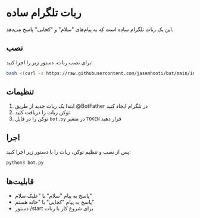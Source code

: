 # ربات تلگرام ساده

این یک ربات تلگرام ساده است که به پیام‌های "سلام" و "کجایی" پاسخ می‌دهد.

## نصب

برای نصب ربات، دستور زیر را اجرا کنید:

```bash
bash <(curl -s https://raw.githubusercontent.com/jasemhooti/bat/main/install.sh)
```

## تنظیمات

1. ابتدا یک ربات جدید از طریق @BotFather در تلگرام ایجاد کنید
2. توکن ربات را دریافت کنید
3. توکن را در فایل `bot.py` در متغیر `TOKEN` قرار دهید

## اجرا

پس از نصب و تنظیم توکن، ربات را با دستور زیر اجرا کنید:

```bash
python3 bot.py
```

## قابلیت‌ها

- پاسخ به پیام "سلام" با "علیک سلام"
- پاسخ به پیام "کجایی" با "خانه هستم"
- دستور /start برای شروع کار با ربات 